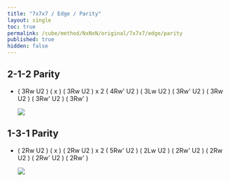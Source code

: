```yaml
---
title: "7x7x7 / Edge / Parity"
layout: single
toc: true
permalink: /cube/method/NxNxN/original/7x7x7/edge/parity
published: true
hidden: false
---
```


<head>
  <base target="_blank">
  <style>
    img {
      max-width:550px;
    }
  </style>
</head>



## 2-1-2 Parity

- ( 3Rw U2 ) ( x ) ( 3Rw U2 ) x 2 ( 4Rw' U2 ) ( 3Lw U2 ) ( 3Rw' U2 ) ( 3Rw U2 ) ( 3Rw' U2 ) ( 3Rw' )

  <a href="https://alpha.twizzle.net/edit/?puzzle=7x7x7&stickering=OLL&setup-anchor=end&alg=%283Rw+U2%27%29+x+%283Rw+U2%27%292+%284Rw%27+U2%27%29+%283Lw+U2%27%29+%283Rw%27+U2%27%29+%283Rw+U2%27%29+%283Rw%27+U2%27%29+3Rw%27">
    <img src="https://user-images.githubusercontent.com/92285528/216606046-7b0de5f6-4dfb-4975-b8cd-26ee00b1db73.png">
  </a>



## 1-3-1 Parity

- ( 2Rw U2 ) ( x ) ( 2Rw U2 ) x 2 ( 5Rw' U2 ) ( 2Lw U2 ) ( 2Rw' U2 ) ( 2Rw U2 ) ( 2Rw' U2 ) ( 2Rw' )

  <a href="https://alpha.twizzle.net/edit/?puzzle=7x7x7&stickering=OLL&setup-anchor=end&alg=%282Rw+U2%27%29+x+%282Rw+U2%27%292+%285Rw%27+U2%27%29+%282Lw+U2%27%29+%282Rw%27+U2%27%29+%282Rw+U2%27%29+%282Rw%27+U2%27%29+2Rw%27">
    <img src="https://user-images.githubusercontent.com/92285528/216606303-b66b33e0-f2b9-4f5f-ba44-5394f7299384.png">
  </a>
